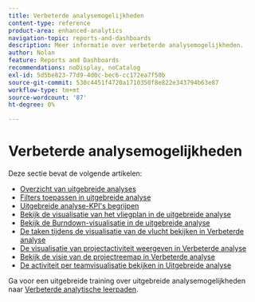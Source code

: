 ```yaml
---
title: Verbeterde analysemogelijkheden
content-type: reference
product-area: enhanced-analytics
navigation-topic: reports-and-dashboards
description: Meer informatie over verbeterde analysemogelijkheden.
author: Nolan
feature: Reports and Dashboards
recommendations: noDisplay, noCatalog
exl-id: 5d5be823-77d9-4d0c-bec6-cc172ea7f50b
source-git-commit: 530c4451f4720a1710350f8e822e343794b63e87
workflow-type: tm+mt
source-wordcount: '87'
ht-degree: 0%

---
```


# Verbeterde analysemogelijkheden

Deze sectie bevat de volgende artikelen:

* [Overzicht van uitgebreide analyses](../enhanced-analytics/enhanced-analytics-overview.md)
* [Filters toepassen in uitgebreide analyse](../enhanced-analytics/use-enhanced-analytics-filters.md)
* [Uitgebreide analyse-KPI&#39;s begrijpen](../enhanced-analytics/understand-enhanced-analytics-kpis.md)
* [Bekijk de visualisatie van het vliegplan in de uitgebreide analyse](../enhanced-analytics/flight-plan-overview.md)
* [Bekijk de Burndown-visualisatie in de uitgebreide analyse](../enhanced-analytics/burndown-overview.md)
* [De taken tijdens de visualisatie van de vlucht bekijken in Verbeterde analyse](../enhanced-analytics/tasks-in-flight-overview.md)
* [De visualisatie van projectactiviteit weergeven in Verbeterde analyse](../enhanced-analytics/project-activity-overview.md)
* [Bekijk de visie van de projectreemap in Verbeterde analyse](../enhanced-analytics/project-treemap-overview.md)
* [De activiteit per teamvisualisatie bekijken in Uitgebreide analyse](../enhanced-analytics/activity-by-team-overview.md)
<!--
* [View the Resource capacity visualization in Enhanced analytics](../enhanced-analytics/resource-capacity-overview.md) 
* [View the Team capacity visualization in Enhanced analytics](../enhanced-analytics/team-capacity-overview.md) 
* [View Enhanced analytics visualizations by duration](../enhanced-analytics/view-enhanced-analytics-charts-duration.md)-->

<!--
  <li data-mc-conditions="QuicksilverOrClassic.Draft mode"><a href="../enhanced-analytics/trend-views-overview.md" class="MCXref xref" xrefformat="{para}">Trend views overview</a> </li>
  -->

Ga voor een uitgebreide training over uitgebreide analysemogelijkheden naar [Verbeterde analytische leerpaden](https://one.workfront.com/s/enhanced-analytics-program).
